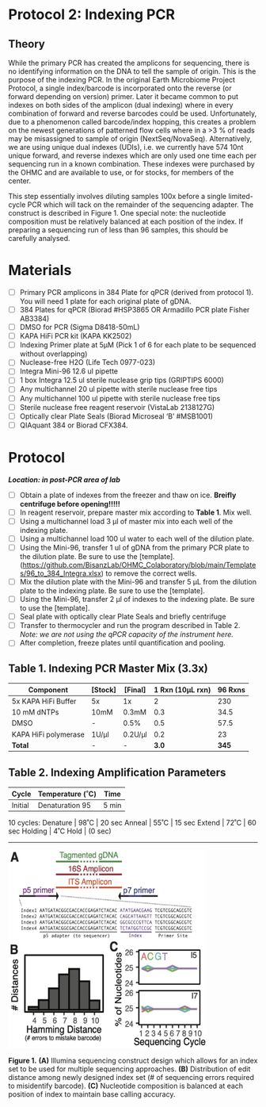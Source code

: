 # Protocol 2: Indexing PCR

## Theory

While the primary PCR has created the amplicons for sequencing, there is no identifying information on the DNA to tell the sample of origin. This is the purpose of the indexing PCR. In the original Earth Microbiome Project Protocol, a single index/barcode is incorporated onto the reverse (or forward depending on version) primer. Later it became common to put indexes on both sides of the amplicon (dual indexing) where in every combination of forward and reverse barcodes could be used. Unfortunately, due to a phenomenon called barcode/index hopping, this creates a problem on the newest generations of patterned flow cells where in a >3 % of reads may be misassigned to sample of origin (NextSeq/NovaSeq). Alternatively, we are using unique dual indexes (UDIs), i.e. we currently have 574 10nt unique forward, and reverse indexes which are only used one time each per sequencing run in a known combination. These indexes were purchased by the OHMC and are available to use, or for stocks, for members of the center.  

This step essentially involves diluting samples 100x before a single limited-cycle PCR which will tack on the remainder of the sequencing adapter. The construct is described in Figure 1. One special note: the nucleotide composition must be relatively balanced at each position of the index. If preparing a sequencing run of less than 96 samples, this should be carefully analysed.

# Materials
- [ ] Primary PCR amplicons in 384 Plate for qPCR (derived from protocol 1). You will need 1 plate for each original plate of gDNA.
- [ ] 384 Plates for qPCR (Biorad #HSP3865 OR Armadillo PCR plate Fisher AB3384)
- [ ] DMSO for PCR (Sigma D8418-50mL)
- [ ] KAPA HiFi PCR kit (KAPA KK2502)
- [ ] Indexing Primer plate at 5µM (Pick 1 of 6 for each plate to be sequenced without overlapping)
- [ ] Nuclease-free H2O (Life Tech 0977-023)
- [ ] Integra Mini-96 12.6 ul pipette
- [ ] 1 box Integra 12.5 ul sterile nuclease grip tips (GRIPTIPS 6000)
- [ ] Any multichannel 20 ul pipette with sterile nuclease free tips
- [ ] Any multichannel 100 ul pipette with sterile nuclease free tips
- [ ] Sterile nuclease free reagent reservoir (VistaLab 2138127G)
- [ ] Optically clear Plate Seals (Biorad Microseal ‘B’ #MSB1001)
- [ ] QIAquant 384 or Biorad CFX384.

# Protocol
***Location: in post-PCR area of lab***
- [ ] Obtain a plate of indexes from the freezer and thaw on ice. **Breifly centrifuge before opening!!!!!**
- [ ] In reagent reservoir, prepare master mix according to **Table 1**. Mix well.
- [ ] Using a multichannel load 3 µl of master mix into each well of the indexing plate.
- [ ] Using a multichannel load 100 ul water to each well of the dilution plate.
- [ ] Using the Mini-96, transfer 1 ul of gDNA from the primary PCR plate to the dilution plate. Be sure to use the [template].(https://github.com/BisanzLab/OHMC_Colaboratory/blob/main/Templates/96_to_384_Integra.xlsx) to remove the correct wells.
- [ ] Mix the dilution plate with the Mini-96 and transfer 5 µL from the dilution plate to the indexing plate. Be sure to use the [template].
- [ ] Using the Mini-96, transfer 2 µl of indexes to the indexing plate. Be sure to use the [template].
- [ ] Seal plate with optically clear Plate Seals and briefly centrifuge
- [ ] Transfer to thermocycler and run the program described in Table 2. *Note: we are not using the qPCR capacity of the instrument here.*
- [ ] After completion, freeze plates until quantification and pooling.

## Table 1. Indexing PCR Master Mix (3.3x)

Component	            | [Stock] | [Final] | 1 Rxn (10µL rxn) | 96 Rxns
----------------------|---------|---------|------------------|--------
5x KAPA HiFi Buffer	  | 5x      |  1x     | 2                | 230
10 mM dNTPs           | 10mM    |  0.3mM  | 0.3              | 34.5
DMSO                  |  -      | 0.5%    | 0.5              | 57.5
KAPA HiFi polymerase  | 1U/µl   | 0.2U/µl | 0.2              | 23
**Total**	            | -       | -       | **3.0**          | **345**

## Table 2. Indexing Amplification Parameters
Cycle | Temperature (˚C)	| Time
------|-------------------|------
Initial | Denaturation	95 | 	5 min
10 cycles:
Denature | 98˚C | 20 sec
Anneal | 55˚C | 15 sec
Extend | 72˚C | 60 sec
Holding	| 4˚C	Hold | (0 sec)



***

<img src="https://github.com/BisanzLab/OHMC_Colaboratory/blob/main/Misc/images/Fig1.jpg" width="400" height="400">

**Figure 1.** **(A)** Illumina sequencing construct design which allows for an index set to be used for multiple sequencing approaches. **(B)** Distribution of edit distance among newly designed index set (# of sequencing errors required to misidentify barcode). **(C)** Nucleotide composition is balanced at each position of index to maintain base calling accuracy.

